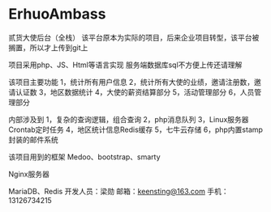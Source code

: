 # ErhuoAmbass
贰货大使后台（全栈）
该平台原本为实际的项目，后来企业项目转型，该平台被搁置，所以才上传到git上

项目采用php、JS、Html等语言实现
服务端数据库sql不方便上传还请理解

该项目主要功能
1，统计所有用户信息
2，统计所有大使的业绩，邀请注册数，邀请认证数
3，地区数据统计
4，大使的薪资结算部分
5，活动管理部分
6，人员管理部分

内部涉及到
1，复杂的查询逻辑，组合查询
2，php消息队列
3，Linux服务器Crontab定时任务
4，地区统计信息Redis缓存
5，七牛云存储
6，php内置stamp封装的邮件系统

该项目用到的框架
Medoo、bootstrap、smarty

Nginx服务器

MariaDB、Redis
开发人员：梁勋
邮箱：keensting@163.com
手机：13126734215
